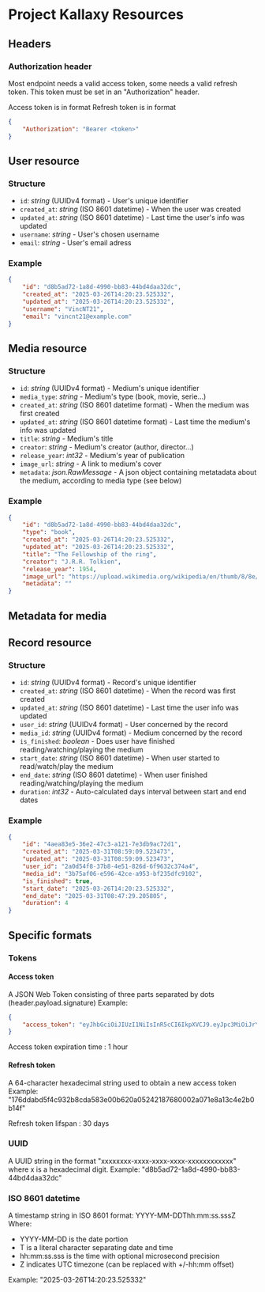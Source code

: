 # Project Kallaxy Resources <!-- omit from toc -->

## Headers

### Authorization header
Most endpoint needs a valid access token, some needs a valid refresh token.
This token must be set in an "Authorization" header.

Access token is in format 
Refresh token is in format 

```json
{
    "Authorization": "Bearer <token>"
}
```

## User resource

### Structure
- `id`:         *string* (UUIDv4 format) - User's unique identifier
- `created_at`: *string* (ISO 8601 datetime) - When the user was created
- `updated_at`: *string* (ISO 8601 datetime) - Last time the user's info was updated
- `username`:   *string* - User's chosen username
- `email`:      *string* - User's email adress
  
### Example
```json
{
    "id": "d8b5ad72-1a8d-4990-bb83-44bd4daa32dc",
    "created_at": "2025-03-26T14:20:23.525332",
    "updated_at": "2025-03-26T14:20:23.525332",
    "username": "VincNT21",
    "email": "vincnt21@example.com"
}
```

## Media resource

### Structure
- `id`:             *string* (UUIDv4 format) - Medium's unique identifier
- `media_type`:     *string* - Medium's type (book, movie, serie...)
- `created_at`:     *string* (ISO 8601 datetime format) - When the medium was first created
- `updated_at`:     *string* (ISO 8601 datetime format) - Last time the medium's info was updated
- `title`:          *string* - Medium's title
- `creator`:        *string* - Medium's creator (author, director...)
- `release_year`:   *int32* - Medium's year of publication
- `image_url`:      *string* - A link to medium's cover
- `metadata`:       *json.RawMessage* - A json object containing metatadata about the medium, according to media type (see below)

### Example
```json
{
    "id": "d8b5ad72-1a8d-4990-bb83-44bd4daa32dc",
    "type": "book",
    "created_at": "2025-03-26T14:20:23.525332",
    "updated_at": "2025-03-26T14:20:23.525332",
    "title": "The Fellowship of the ring",
    "creator": "J.R.R. Tolkien",
    "release_year": 1954,
    "image_url": "https://upload.wikimedia.org/wikipedia/en/thumb/8/8e/The_Fellowship_of_the_Ring_cover.gif/220px-The_Fellowship_of_the_Ring_cover.gif",
    "metadata": ""
}
```

## Metadata for media


## Record resource 

### Structure
- `id`:             *string* (UUIDv4 format) - Record's unique identifier
- `created_at`:     *string* (ISO 8601 datetime) - When the record was first created
- `updated_at`:     *string* (ISO 8601 datetime) - Last time the user info was updated
- `user_id`:        *string* (UUIDv4 format) - User concerned by the record
- `media_id`:       *string* (UUIDv4 format) - Medium concerned by the record
- `is_finished`:    *boolean* - Does user have finished reading/watching/playing the medium
- `start_date`:     *string* (ISO 8601 datetime) - When user started to read/watch/play the medium
- `end_date`:       *string* (ISO 8601 datetime) - When user finished reading/watching/playing the medium
- `duration`:       *int32* - Auto-calculated days interval between start and end dates

### Example
```json
{
    "id": "4aea83e5-36e2-47c3-a121-7e3db9ac72d1",
    "created_at": "2025-03-31T08:59:09.523473",
    "updated_at": "2025-03-31T08:59:09.523473",
    "user_id": "2a0d54f8-37b8-4e51-826d-6f9632c374a4",
    "media_id": "3b75af06-e596-42ce-a953-bf235dfc9102",
    "is_finished": true,
    "start_date": "2025-03-26T14:20:23.525332",
    "end_date": "2025-03-31T08:47:29.205805",
    "duration": 4
}
```

## Specific formats
### Tokens
#### Access token
A JSON Web Token consisting of three parts separated by dots (header.payload.signature)
Example: 
```json
{
    "access_token": "eyJhbGciOiJIUzI1NiIsInR5cCI6IkpXVCJ9.eyJpc3MiOiJrYWxsYXh5Iiwic3ViIjoiODFjMWNiMGQtYmJkYi00ZmFhLWFlZGUtYmQzNzFhNGFiNzIyIiwiZXhwIjoxNzQzMDIxMTMyLCJpYXQiOjE3NDMwMTc1MzJ9.1PUE_93e6pXaLwjZiMIfr5DAcxTxE4jEIiRftQuJptI"
}

```

Access token expiration time : 1 hour

#### Refresh token
A 64-character hexadecimal string used to obtain a new access token
Example: "176ddabd5f4c932b8cda583e00b620a05242187680002a071e8a13c4e2b0b14f"

Refresh token lifspan : 30 days

### UUID
A UUID string in the format "xxxxxxxx-xxxx-xxxx-xxxx-xxxxxxxxxxxx" where x is a hexadecimal digit.
Example: "d8b5ad72-1a8d-4990-bb83-44bd4daa32dc"

### ISO 8601 datetime
A timestamp string in ISO 8601 format: YYYY-MM-DDThh:mm:ss.sssZ
Where:
- YYYY-MM-DD is the date portion
- T is a literal character separating date and time
- hh:mm:ss.sss is the time with optional microsecond precision
- Z indicates UTC timezone (can be replaced with +/-hh:mm offset)

Example: "2025-03-26T14:20:23.525332"